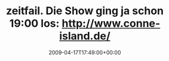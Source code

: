 ---
retweeted: false
source: <a href="http://twitter.com" rel="nofollow">Twitter Web Client</a>
entities:
  hashtags:
  - text: zeitfail
    indices:
    - '0'
    - '9'
  symbols: []
  user_mentions: []
  urls: []
display_text_range:
- '0'
- '83'
favorite_count: '0'
id_str: '1543982276'
truncated: false
retweet_count: '0'
id: '1543982276'
created_at: Fri Apr 17 17:49:00 +0000 2009
favorited: false
full_text: "#zeitfail. Die Show ging ja schon 19:00 los: http://www.conne-island.de/aktuell.php"
lang: de
tags:
- zeitfail
- pesos/twitter
date: '2009-04-17T17:49:00+00:00'
src: https://twitter.com/bascht/status/1543982276
original_url: https://twitter.com/bascht/status/1543982276
type: twitter_tweet
text: "#zeitfail. Die Show ging ja schon 19:00 los: http://www.conne-island.de/aktuell.php"
title: 'zeitfail. Die Show ging ja schon 19:00 los: http://www.conne-island.de/'

---